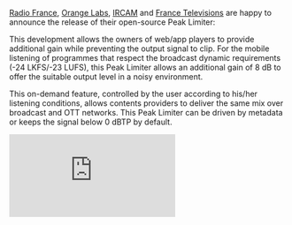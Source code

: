 [Radio France](https://www.radiofrance.fr), [Orange Labs](https://www.orange.fr), [IRCAM](https://www.ircam.fr) and [France Televisions](https://www.francetelevisions.fr) are happy to
announce the release of their open-source Peak Limiter:

This development allows the owners of web/app players to provide
additional gain while preventing the output signal to clip.
For the mobile listening of programmes that respect the broadcast
dynamic requirements (-24 LKFS/-23 LUFS), this Peak Limiter allows an
additional gain of 8 dB to offer the suitable output level in a noisy
environment.

This on-demand feature, controlled by the user according to his/her
listening conditions, allows contents providers to deliver the same mix
over broadcast and OTT networks. This Peak Limiter can be driven by
metadata or keeps the signal below 0 dBTP by default.

![AGC](https://github.com/tcarpent/PeakLimiter/blob/master/Synoptique_AGC.pdf)
